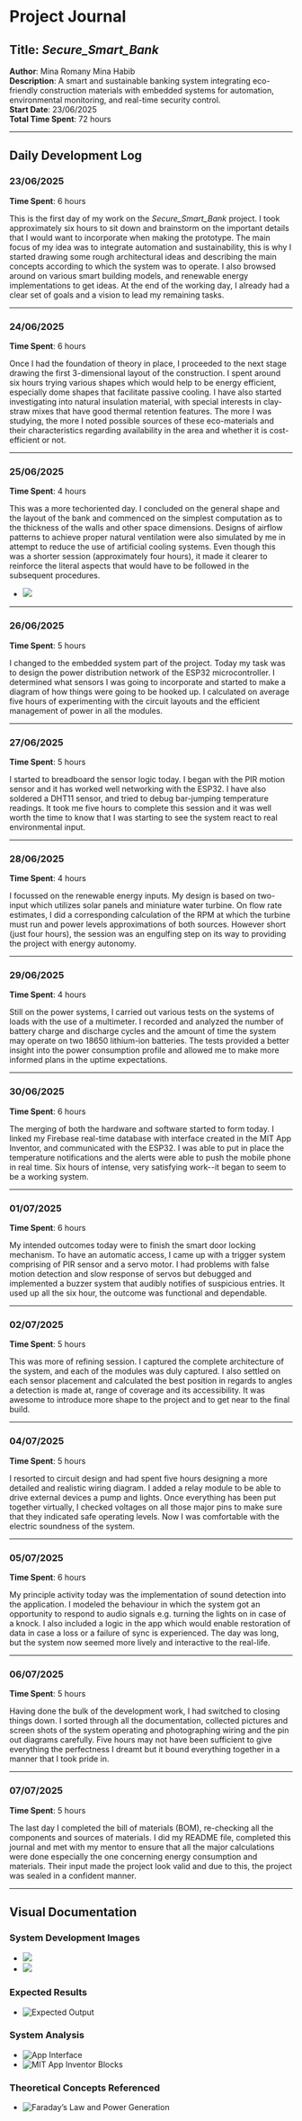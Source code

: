 # Project Journal

## Title: *Secure_Smart_Bank*  
**Author**: Mina Romany Mina Habib  
**Description**: A smart and sustainable banking system integrating eco-friendly construction materials with embedded systems for automation, environmental monitoring, and real-time security control.  
**Start Date**: 23/06/2025  
**Total Time Spent**: 72 hours

---

## Daily Development Log

### 23/06/2025  
**Time Spent**: 6 hours  

This is the first day of my work on the *Secure_Smart_Bank* project. I took approximately six hours to sit down and brainstorm on the important details that I would want to incorporate when making the prototype. The main focus of my idea was to integrate automation and sustainability, this is why I started drawing some rough architectural ideas and describing the main concepts according to which the system was to operate. I also browsed around on various smart building models, and renewable energy implementations to get ideas. At the end of the working day, I already had a clear set of goals and a vision to lead my remaining tasks.

---

### 24/06/2025  
**Time Spent**: 6 hours  

Once I had the foundation of theory in place, I proceeded to the next stage drawing the first 3-dimensional layout of the construction. I spent around six hours trying various shapes which would help to be energy efficient, especially dome shapes that facilitate passive cooling. I have also started investigating into natural insulation material, with special interests in clay-straw mixes that have good thermal retention features. The more I was studying, the more I noted possible sources of these eco-materials and their characteristics regarding availability in the area and whether it is cost-efficient or not.

---

### 25/06/2025  
**Time Spent**: 4 hours  

This was a more techoriented day. I concluded on the general shape and the layout of the bank and commenced on the simplest computation as to the thickness of the walls and other space dimensions. Designs of airflow patterns to achieve proper natural ventilation were also simulated by me in attempt to reduce the use of artificial cooling systems. Even though this was a shorter session (approximately four hours), it made it clearer to reinforce the literal aspects that would have to be followed in the subsequent procedures.
- ![](Pictures/piiic.jpg)

---

### 26/06/2025  
**Time Spent**: 5 hours  

I changed to the embedded system part of the project. Today my task was to design the power distribution network of the ESP32 microcontroller. I determined what sensors I was going to incorporate and started to make a diagram of how things were going to be hooked up. I calculated on average five hours of experimenting with the circuit layouts and the efficient management of power in all the modules.


---

### 27/06/2025  
**Time Spent**: 5 hours  

I started to breadboard the sensor logic today. I began with the PIR motion sensor and it has worked well networking with the ESP32. I have also soldered a DHT11 sensor, and tried to debug bar-jumping temperature readings. It took me five hours to complete this session and it was well worth the time to know that I was starting to see the system react to real environmental input.

---

### 28/06/2025  
**Time Spent**: 4 hours  

I focussed on the renewable energy inputs. My design is based on two-input which utilizes solar panels and miniature water turbine. On flow rate estimates, I did a corresponding calculation of the RPM at which the turbine must run and power levels approximations of both sources. However short (just four hours), the session was an engulfing step on its way to providing the project with energy autonomy.

---

### 29/06/2025  
**Time Spent**: 4 hours  

Still on the power systems, I carried out various tests on the systems of loads with the use of a multimeter. I recorded and analyzed the number of battery charge and discharge cycles and the amount of time the system may operate on two 18650 lithium-ion batteries. The tests provided a better insight into the power consumption profile and allowed me to make more informed plans in the uptime expectations.

---

### 30/06/2025  
**Time Spent**: 6 hours  

The merging of both the hardware and software started to form today. I linked my Firebase real-time database with interface created in the MIT App Inventor, and communicated with the ESP32. I was able to put in place the temperature notifications and the alerts were able to push the mobile phone in real time. Six hours of intense, very satisfying work--it began to seem to be a working system.

---

### 01/07/2025  
**Time Spent**: 6 hours  

My intended outcomes today were to finish the smart door locking mechanism. To have an automatic access, I came up with a trigger system comprising of PIR sensor and a servo motor. I had problems with false motion detection and slow response of servos but debugged and implemented a buzzer system that audibly notifies of suspicious entries. It used up all the six hour, the outcome was functional and dependable.

---

### 02/07/2025  
**Time Spent**: 5 hours  

This was more of refining session. I captured the complete architecture of the system, and each of the modules was duly captured. I also settled on each sensor placement and calculated the best position in regards to angles a detection is made at, range of coverage and its accessibility. It was awesome to introduce more shape to the project and to get near to the final build.

---

### 04/07/2025  
**Time Spent**: 5 hours  

I resorted to circuit design and had spent five hours designing a more detailed and realistic wiring diagram. I added a relay module to be able to drive external devices a pump and lights. Once everything has been put together virtually, I checked voltages on all those major pins to make sure that they indicated safe operating levels. Now I was comfortable with the electric soundness of the system.

---

### 05/07/2025  
**Time Spent**: 6 hours  

My principle activity today was the implementation of sound detection into the application. I modeled the behaviour in which the system got an opportunity to respond to audio signals e.g. turning the lights on in case of a knock. I also included a logic in the app which would enable restoration of data in case a loss or a failure of sync is experienced. The day was long, but the system now seemed more lively and interactive to the real-life.

---

### 06/07/2025  
**Time Spent**: 5 hours  

Having done the bulk of the development work, I had switched to closing things down. I sorted through all the documentation, collected pictures and screen shots of the system operating and photographing wiring and the pin out diagrams carefully. Five hours may not have been sufficient to give everything the perfectness I dreamt but it bound everything together in a manner that I took pride in.

---

### 07/07/2025  
**Time Spent**: 5 hours  

The last day I completed the bill of materials (BOM), re-checking all the components and sources of materials. I did my README file, completed this journal and met with my mentor to ensure that all the major calculations were done especially the one concerning energy consumption and materials. Their input made the project look valid and due to this, the project was sealed in a confident manner.

---

## Visual Documentation

### System Development Images
- ![](Pictures/picc.png)
- ![](Pictures/piic.jpg)

### Expected Results
- ![Expected Output](Pictures/image-1.png)

### System Analysis
- ![App Interface](Pictures/image.png)
- ![MIT App Inventor Blocks](Pictures/image-2.png)

### Theoretical Concepts Referenced
- ![Faraday’s Law and Power Generation](Pictures/image-3.png)


